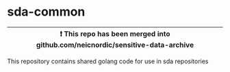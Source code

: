 # sda-common

| :exclamation:  This repo has been merged into github.com/neicnordic/sensitive-data-archive   |
|----------------------------------------------------------------------------------------------|

This repository contains shared golang code for use in sda repositories
